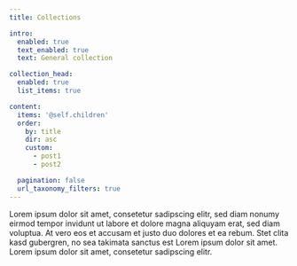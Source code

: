 ```yaml
---
title: Collections

intro:
  enabled: true
  text_enabled: true
  text: General collection

collection_head:
  enabled: true
  list_items: true

content:
  items: '@self.children'
  order:
    by: title
    dir: asc
    custom:
      - post1
      - post2

  pagination: false
  url_taxonomy_filters: true
---
```

Lorem ipsum dolor sit amet, consetetur sadipscing elitr, sed diam nonumy eirmod tempor invidunt ut labore et dolore magna aliquyam erat, sed diam voluptua. At vero eos et accusam et justo duo dolores et ea rebum. Stet clita kasd gubergren, no sea takimata sanctus est Lorem ipsum dolor sit amet. Lorem ipsum dolor sit amet, consetetur sadipscing elitr.
